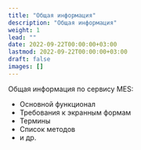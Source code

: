 ```yaml
---
title: "Общая информация"
description: "Общая информация"
weight: 1
lead: ""
date: 2022-09-22T00:00:00+03:00
lastmod: 2022-09-22T00:00:00+03:00
draft: false
images: []
---
```


Общая информация по сервису MES:
* Основной функционал
* Требования к экранным формам
* Термины
* Список методов
* и др.